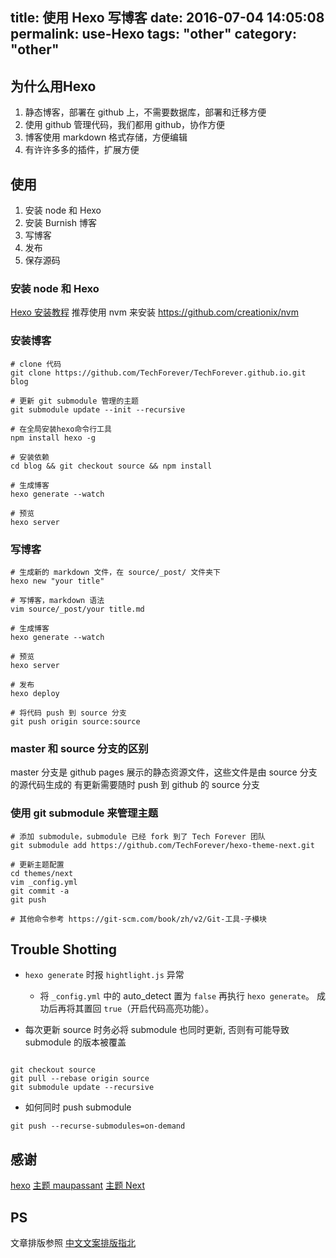 title: 使用 Hexo 写博客
date: 2016-07-04 14:05:08
permalink: use-Hexo
tags: "other"
category: "other"
---

## 为什么用Hexo

1.  静态博客，部署在 github 上，不需要数据库，部署和迁移方便
2.  使用 github 管理代码，我们都用 github，协作方便
3.  博客使用 markdown 格式存储，方便编辑
4.  有许许多多的插件，扩展方便

## 使用

1.  安装 node 和 Hexo
2.  安装 Burnish 博客
3.  写博客
4.  发布
5.  保存源码

<!--more-->

### 安装 node 和 Hexo

[Hexo 安装教程](https://hexo.io/docs/)
推荐使用 nvm 来安装 <https://github.com/creationix/nvm>

### 安装博客
```
# clone 代码
git clone https://github.com/TechForever/TechForever.github.io.git blog

# 更新 git submodule 管理的主题
git submodule update --init --recursive

# 在全局安装hexo命令行工具
npm install hexo -g

# 安装依赖
cd blog && git checkout source && npm install

# 生成博客
hexo generate --watch

# 预览
hexo server
```
### 写博客
```
# 生成新的 markdown 文件，在 source/_post/ 文件夹下
hexo new "your title"

# 写博客，markdown 语法
vim source/_post/your title.md

# 生成博客
hexo generate --watch

# 预览
hexo server

# 发布
hexo deploy

# 将代码 push 到 source 分支
git push origin source:source
```

### master 和 source 分支的区别

master 分支是 github pages 展示的静态资源文件，这些文件是由 source 分支的源代码生成的
有更新需要随时 push 到 github 的 source 分支

### 使用 git submodule 来管理主题
```
# 添加 submodule，submodule 已经 fork 到了 Tech Forever 团队
git submodule add https://github.com/TechForever/hexo-theme-next.git

# 更新主题配置
cd themes/next
vim _config.yml
git commit -a
git push

# 其他命令参考 https://git-scm.com/book/zh/v2/Git-工具-子模块
```

## Trouble Shotting
* `hexo generate` 时报 `hightlight.js` 异常
    * 将 `_config.yml` 中的 auto_detect 置为 `false` 再执行 `hexo generate`。 成功后再将其置回 `true`（开启代码高亮功能）。


* 每次更新 source 时务必将 submodule 也同时更新, 否则有可能导致 submodule 的版本被覆盖
```

git checkout source
git pull --rebase origin source
git submodule update --recursive
```

* 如何同时 push submodule
```
git push --recurse-submodules=on-demand
```

## 感谢

[hexo](https://hexo.io)
[主题 maupassant](https://github.com/tufu9441/maupassant-hexo)
[主题 Next](https://github.com/iissnan/hexo-theme-next)

## PS
文章排版参照 [中文文案排版指北](https://github.com/sparanoid/chinese-copywriting-guidelines)
